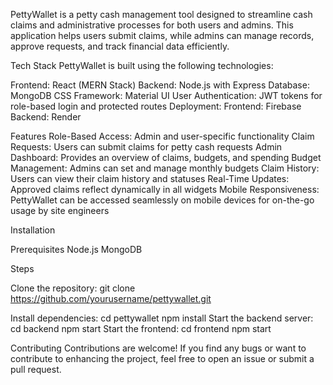 PettyWallet is a petty cash management tool designed to streamline cash claims and administrative processes for both users and admins. This application helps users submit claims, while admins can manage records, approve requests, and track financial data efficiently.

Tech Stack
PettyWallet is built using the following technologies:

Frontend: React (MERN Stack)
Backend: Node.js with Express
Database: MongoDB
CSS Framework: Material UI
User Authentication: JWT tokens for role-based login and protected routes
Deployment:
    Frontend: Firebase
    Backend: Render

Features
    Role-Based Access: Admin and user-specific functionality
    Claim Requests: Users can submit claims for petty cash requests
    Admin Dashboard: Provides an overview of claims, budgets, and spending
    Budget Management: Admins can set and manage monthly budgets
    Claim History: Users can view their claim history and statuses
    Real-Time Updates: Approved claims reflect dynamically in all widgets
    Mobile Responsiveness: PettyWallet can be accessed seamlessly on mobile devices for on-the-go usage by site engineers

Installation

Prerequisites
    Node.js
    MongoDB
    
Steps

Clone the repository: git clone https://github.com/yourusername/pettywallet.git

Install dependencies:
    cd pettywallet
    npm install
Start the backend server:
    cd backend
    npm start
Start the frontend:
    cd frontend
    npm start
    
Contributing
Contributions are welcome! If you find any bugs or want to contribute to enhancing the project, feel free to open an issue or submit a pull request.
